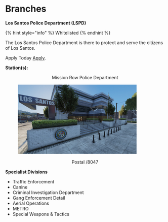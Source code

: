 # Branches

**Los Santos Police Department (LSPD)**

{% hint style="info" %}
Whitelisted
{% endhint %}

The Los Santos Police Department is there to protect and serve the citizens of Los Santos.

Apply Today [Apply](https://docs.google.com/forms/d/1AoDj2yNu85wVORq19Gf7AtIgPwBZyUb4SjTA2rTLZKs/edit).

**Station(s):**

<p align="center"> 
  Mission Row Police Department
</p>

<figure><img src="../../../../.gitbook/assets/mrpd.jpg" alt="" width="375"><figcaption></figcaption></figure>

<p align="center"> 
  Postal /8047
</p>

**Specialist Divisions**

* Traffic Enforcement
* Canine
* Criminal Investigation Department
* Gang Enforcement Detail
* Aerial Operations
* METRO
* Special Weapons & Tactics
